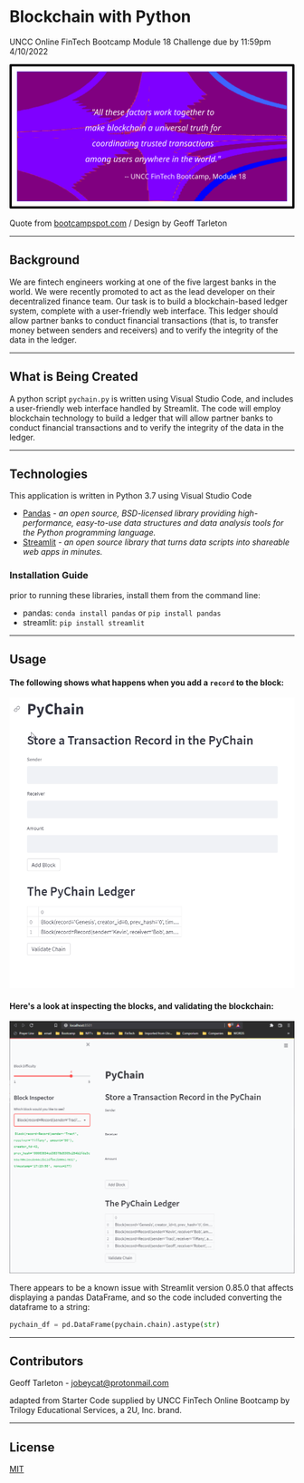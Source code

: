 # Blockchain with Python
UNCC Online FinTech Bootcamp Module 18 Challenge due by 11:59pm 4/10/2022

![design by G Tarleton](Images/bootcamp_quote.png)

Quote from [bootcampspot.com](https://courses.bootcampspot.com/courses/980/pages/18-dot-3-7-activity-validating-the-blockchain?module_item_id=378005) / Design by Geoff Tarleton

---

## Background

We are fintech engineers working at one of the five largest banks in the world. We were recently promoted to act as the lead developer on their decentralized finance team. Our task is to build a blockchain-based ledger system, complete with a user-friendly web interface. This ledger should allow partner banks to conduct financial transactions (that is, to transfer money between senders and receivers) and to verify the integrity of the data in the ledger.

---

## What is Being Created

A python script `pychain.py` is written using Visual Studio Code, and includes a user-friendly web interface handled by Streamlit. The code will employ blockchain technology to build a ledger that will allow partner banks to conduct financial transactions and to verify the integrity of the data in the ledger.

---

## Technologies

This application is written in Python 3.7 using Visual Studio Code

 - [Pandas](https://pandas.pydata.org/pandas-docs/stable/) - *an open source, BSD-licensed library providing high-performance, easy-to-use data structures and data analysis tools for the Python programming language.*
 - [Streamlit](https://streamlit.io/) - *an open source library that turns data scripts into shareable web apps in minutes.*

### Installation Guide

prior to running these libraries, install them from the command line:
  - pandas: `conda install pandas` or `pip install pandas`  
  - streamlit: `pip install streamlit`
  
---

## Usage

#### The following shows what happens when you add a `record` to the block:

![](Images/pychain_ledger.gif)

#### Here's a look at inspecting the blocks, and validating the blockchain:

![](Images/pychain_validate_etc.gif)

There appears to be a known issue with Streamlit version 0.85.0 that affects displaying a pandas DataFrame, and so the code included converting the dataframe to a string:
```python
pychain_df = pd.DataFrame(pychain.chain).astype(str)
```

---

## Contributors
Geoff Tarleton - jobeycat@protonmail.com

adapted from Starter Code supplied by UNCC FinTech Online Bootcamp by Trilogy Educational Services, a 2U, Inc. brand.

---

## License

[MIT](LICENSE)
